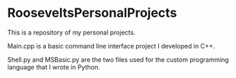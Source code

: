 # RooseveltsPersonalProjects
This is a repository of my personal projects.

Main.cpp is a basic command line interface project I developed in C++.

Shell.py and MSBasic.py are the two files used for the custom programming language that I wrote in Python. 
